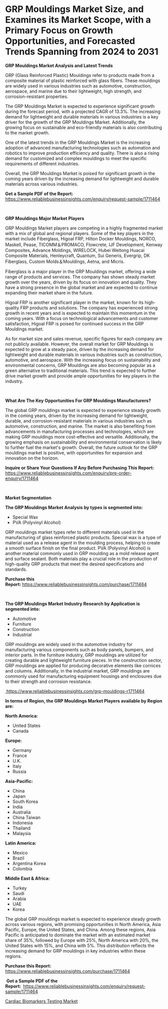 <p><h1>GRP Mouldings Market Size, and Examines its Market Scope, with a Primary Focus on Growth Opportunities, and Forecasted Trends Spanning from 2024 to 2031</h1></p><p><strong>GRP Mouldings Market Analysis and Latest Trends</strong></p>
<p><p>GRP (Glass Reinforced Plastic) Mouldings refer to products made from a composite material of plastic reinforced with glass fibers. These mouldings are widely used in various industries such as automotive, construction, aerospace, and marine due to their lightweight, high strength, and corrosion-resistant properties.</p><p>The GRP Mouldings Market is expected to experience significant growth during the forecast period, with a projected CAGR of 13.3%. The increasing demand for lightweight and durable materials in various industries is a key driver for the growth of the GRP Mouldings Market. Additionally, the growing focus on sustainable and eco-friendly materials is also contributing to the market growth.</p><p>One of the latest trends in the GRP Mouldings Market is the increasing adoption of advanced manufacturing technologies such as automation and robotics to improve production efficiency and quality. There is also a rising demand for customized and complex mouldings to meet the specific requirements of different industries.</p><p>Overall, the GRP Mouldings Market is poised for significant growth in the coming years driven by the increasing demand for lightweight and durable materials across various industries.</p></p>
<p><strong>Get a Sample PDF of the Report:&nbsp;</strong> <a href="https://www.reliablebusinessinsights.com/enquiry/request-sample/1711464">https://www.reliablebusinessinsights.com/enquiry/request-sample/1711464</a></p>
<p>&nbsp;</p>
<p><strong>GRP Mouldings Major Market Players</strong></p>
<p><p>GRP Mouldings Market players are competing in a highly fragmented market with a mix of global and regional players. Some of the key players in the market include Fiberglass, Higoal FRP, Hilton Docker Mouldings, NORCO, Maskell, Pease, TICOMM＆PROMACO, Flowcrete, IJF Development, Kenway Composites, Advance Moldings, WIRELOCK, Hubei Weitong Huacai Composite Materials, Henleycraft, Quantum, Sui Generis, Evergrip, DK Fiberglass, Custom Molds＆Mouldings, Aetna, and Micris.</p><p>Fiberglass is a major player in the GRP Mouldings market, offering a wide range of products and services. The company has shown steady market growth over the years, driven by its focus on innovation and quality. They have a strong presence in the global market and are expected to continue expanding their market share in the future.</p><p>Higoal FRP is another significant player in the market, known for its high-quality FRP products and solutions. The company has experienced strong growth in recent years and is expected to maintain this momentum in the coming years. With a focus on technological advancements and customer satisfaction, Higoal FRP is poised for continued success in the GRP Mouldings market.</p><p>As for market size and sales revenue, specific figures for each company are not publicly available. However, the overall market for GRP Mouldings is expected to grow at a steady pace, driven by the increasing demand for lightweight and durable materials in various industries such as construction, automotive, and aerospace. With the increasing focus on sustainability and environmental concerns, GRP Mouldings are also becoming popular as a green alternative to traditional materials. This trend is expected to further drive market growth and provide ample opportunities for key players in the industry.</p></p>
<p>&nbsp;</p>
<p><strong>What Are The Key Opportunities For GRP Mouldings Manufacturers?</strong></p>
<p><p>The global GRP mouldings market is expected to experience steady growth in the coming years, driven by the increasing demand for lightweight, durable, and corrosion-resistant materials in various industries such as automotive, construction, and marine. The market is also benefiting from advancements in manufacturing processes and technologies, which are making GRP mouldings more cost-effective and versatile. Additionally, the growing emphasis on sustainability and environmental conservation is likely to further fuel the market's growth. Overall, the future outlook for the GRP mouldings market is positive, with opportunities for expansion and innovation on the horizon.</p></p>
<p><strong>Inquire or Share Your Questions If Any Before Purchasing This Report:</strong> <a href="https://www.reliablebusinessinsights.com/enquiry/pre-order-enquiry/1711464">https://www.reliablebusinessinsights.com/enquiry/pre-order-enquiry/1711464</a></p>
<p>&nbsp;</p>
<p><strong>Market Segmentation</strong></p>
<p><strong>The GRP Mouldings Market Analysis by types is segmented into:</strong></p>
<p><ul><li>Special Wax</li><li>PVA (Polyvinyl Alcohol)</li></ul></p>
<p><p>GRP mouldings market types refer to different materials used in the manufacturing of glass reinforced plastic products. Special wax is a type of material used as a release agent in the moulding process, helping to create a smooth surface finish on the final product. PVA (Polyvinyl Alcohol) is another material commonly used in GRP moulding as a mold release agent and surface sealant. Both materials play a crucial role in the production of high-quality GRP products that meet the desired specifications and standards.</p></p>
<p><strong>Purchase this Report:&nbsp;</strong><a href="https://www.reliablebusinessinsights.com/purchase/1711464">https://www.reliablebusinessinsights.com/purchase/1711464</a></p>
<p>&nbsp;</p>
<p><strong>The GRP Mouldings Market Industry Research by Application is segmented into:</strong></p>
<p><ul><li>Automotive</li><li>Furniture</li><li>Construction</li><li>Industrial</li></ul></p>
<p><p>GRP mouldings are widely used in the automotive industry for manufacturing various components such as body panels, bumpers, and interior parts. In the furniture industry, GRP mouldings are utilized for creating durable and lightweight furniture pieces. In the construction sector, GRP mouldings are applied for producing decorative elements like cornices and columns. Additionally, in the industrial market, GRP mouldings are commonly used for manufacturing equipment housings and enclosures due to their strength and corrosion resistance.</p></p>
<p><a href="https://www.reliablebusinessinsights.com/grp-mouldings-r1711464">&nbsp;https://www.reliablebusinessinsights.com/grp-mouldings-r1711464</a></p>
<p><strong>In terms of Region, the GRP Mouldings Market Players available by Region are:</strong></p>
<p>
    <p> <strong> North America: </strong>
        <ul>
            <li>United States</li>
            <li>Canada</li>
        </ul>
        </p> 
    <p> <strong> Europe: </strong>
        <ul>
            <li>Germany</li>
            <li>France</li>
            <li>U.K.</li>
            <li>Italy</li>
            <li>Russia</li>
        </ul>
        </p> 
    <p> <strong> Asia-Pacific: </strong>
        <ul>
            <li>China</li>
            <li>Japan</li>
            <li>South Korea</li>
            <li>India</li>
            <li>Australia</li>
            <li>China Taiwan</li>
            <li>Indonesia</li>
            <li>Thailand</li>
            <li>Malaysia</li>
        </ul>
        </p> 
    <p> <strong> Latin America: </strong>
        <ul>
            <li>Mexico</li>
            <li>Brazil</li>
            <li>Argentina Korea</li>
            <li>Colombia</li>
        </ul>
        </p> 
    <p> <strong> Middle East & Africa: </strong>
        <ul>
            <li>Turkey</li>
            <li>Saudi</li>
            <li>Arabia</li>
            <li>UAE</li>
            <li>Korea</li>
        </ul>
    </p>
    </p>
<p><p>The global GRP mouldings market is expected to experience steady growth across various regions, with promising opportunities in North America, Asia Pacific, Europe, the United States, and China. Among these regions, Asia Pacific is anticipated to dominate the market with an estimated market share of 35%, followed by Europe with 25%, North America with 20%, the United States with 15%, and China with 5%. This distribution reflects the increasing demand for GRP mouldings in key industries within these regions.</p></p>
<p><strong>Purchase this Report: </strong><a href="https://www.reliablebusinessinsights.com/purchase/1711464">https://www.reliablebusinessinsights.com/purchase/1711464</a></p>
<p>&nbsp;<strong>Get a Sample PDF of the Report:&nbsp;&nbsp;</strong><a href="https://www.reliablebusinessinsights.com/enquiry/request-sample/1711464">https://www.reliablebusinessinsights.com/enquiry/request-sample/1711464</a></p>
<p><strong></strong></p>
<p><p><a href="https://issuu.com/reportprime-2/docs/cardiac-biomarkers-testing-market-size-2030.pptx">Cardiac Biomarkers Testing Market</a></p></p>